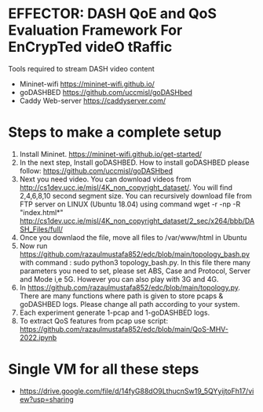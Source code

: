 # EFFECTOR: DASH QoE and QoS Evaluation Framework For EnCrypTed videO tRaffic

Tools required to stream DASH video content

  - Mininet-wifi https://mininet-wifi.github.io/
  - goDASHBED https://github.com/uccmisl/goDASHbed
  - Caddy Web-server https://caddyserver.com/

# Steps to make a complete setup
 1. Install Mininet. https://mininet-wifi.github.io/get-started/
 2. In the next step, Install goDASHBED. How to install goDASHBED please follow: https://github.com/uccmisl/goDASHbed
 3. Next you need video. You can download videos from http://cs1dev.ucc.ie/misl/4K_non_copyright_dataset/. You will find 2,4,6,8,10 second segment size. You can recursively download file from FTP server on LINUX (Ubuntu 18.04) using command wget -r -np -R "index.html*" http://cs1dev.ucc.ie/misl/4K_non_copyright_dataset/2_sec/x264/bbb/DASH_Files/full/
 4. Once you downlaod the file, move all files to /var/www/html in Ubuntu
 5. Now run https://github.com/razaulmustafa852/edc/blob/main/topology_bash.py with command : sudo python3 topology_bash.py. In this file there many parameters you need to set, please set ABS, Case and Protocol, Server and Mode i,e 5G. However you can also play with 3G and 4G.
 6. In https://github.com/razaulmustafa852/edc/blob/main/topology.py. There are many functions where path is given to store pcaps & goDASHBED logs. Please change all path according to your system.
 7. Each experiment generate 1-pcap and 1-goDASHBED logs. 
 8. To extract QoS features from pcap use script: https://github.com/razaulmustafa852/edc/blob/main/QoS-MHV-2022.ipynb

# Single VM for all these steps
 - https://drive.google.com/file/d/14fyG88dO9LthucnSw19_5QYyijtoFh17/view?usp=sharing
